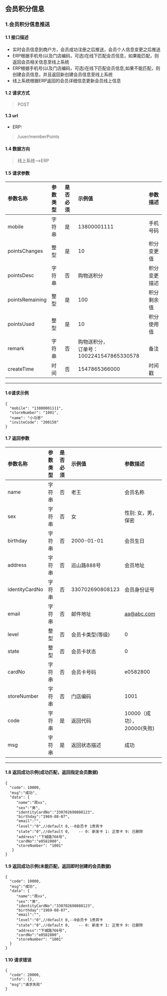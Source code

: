 ## 会员积分信息
### 1.会员积分信息推送
#### 1.1 接口描述
* 实时会员信息到商户方，会员成功注册之后推送，会员个人信息变更之后推送
* ERP根据手机号(以及门店编码，可选)在线下匹配会员信息，如果能匹配，则返回会员相关信息至线上系统
* ERP根据手机号(以及门店编码，可选)在线下匹配会员信息,如果不能匹配，则创建会员信息，并且返回新创建会员信息至线上系统
* 线上系统根据ERP返回的会员详细信息更新会员线上信息
#### 1.2 请求方式
> POST
#### 1.3 url
* ERP:
> /user/memberPoints
#### 1.4 数据方向
> 线上系统-->ERP
#### 1.5 请求参数
| 参数名称 | 参数类型 | 是否必须 | 示例值 | 参数描述  |
| :---         |     :---      |     :--- | :--- | :--- |
| mobile   | 字符串     | 是    | 13800001111    | 手机号码 |
| pointsChanges   | 整型     | 是    | 10    | 积分变更值 |
| pointsDesc   | 字符串     | 否    | 购物送积分    | 积分变更描述 |
| pointsRemaining   | 整型     | 是    | 100    | 积分剩余值 |
| pointsUsed   | 整型     | 是    | 10    | 积分使用值 |
| remark   | 字符串     | 否    | 购物送积分，<br>订单号：1002241547865330578    | 备注 |
| createTime   | 时间     | 否    | 1547865366000    | 时间戳 |
--------------------- 
#### 1.6请求示例
```
{
  "mobile": "13800001111",
  "storeNumber": "1001",
  "name": "小马哥"
  "inviteCode": "200150"
}
```
#### 1.7 返回参数
| 参数名称 | 参数类型 | 是否必须 | 示例值 | 参数描述  |
| :---         |     :---      |     :--- | :--- | :--- |
| name   | 字符串     | 否    | 老王    | 会员名称 |
| sex   | 字符串     | 否    | 女    | 性别: 女，男，保密 |
| birthday   | 字符串     | 否    | 2000-01-01    | 会员生日 |
| address   | 字符串     | 否    | 巡山路888号    | 会员地址 |
| identityCardNo   | 字符串     | 否    | 330702690808123    | 会员身份证号 |
| email   | 字符串     | 否    | 邮件地址    | aa@abc.com |
| level   | 整型     | 否    | 会员卡类型(等级)    | 0 |
| state   | 整型     | 否    | 会员卡状态    | 0 |
| cardNo   | 字符串     | 否    | 会员卡号码    | e0582800 |
| storeNumber   | 字符串     | 否    | 门店编码    | 1001 |
| code   | 字符串     | 是    | 返回代码    | 10000（成功），20000(失败) |
| msg   | 字符串     | 是    | 返回状态描述    | 成功 |
--------------------- 
#### 1.8 返回成功示例(成功匹配，返回指定会员数据)
```
{
  "code": 10000,
  "msg":"成功",
  "data": {
     "name":"周xx",
     "sex":"男",
     "identityCardNo":"330702690808123",
     "birthday":"1969-08-07",
     "email":"",
     "level":"0",//default 0,--0会员卡 1贵宾卡
     "state":"0",//default 0,    -- 0: 新发卡 1: 正常卡 9: 已删除
     "address":"下城路766号",
     "cardNo":"e0582800",
     "storeNumber": "1001"
   }
}
```
#### 1.9 返回成功示例(未能匹配，返回即时创建的会员数据)
```
{
  "code": 10000,
  "msg":"成功",
  "data": {
     "name":"周xx",
     "sex":"男",
     "identityCardNo":"330702690808123",
     "birthday":"1969-08-07",
     "email":"",
     "level":"0",//default 0,--0会员卡 1贵宾卡
     "state":"0",//default 0,    -- 0: 新发卡 1: 正常卡 9: 已删除
     "address":"下城路766号",
     "cardNo":"e0582800",
     "storeNumber": "1001"
  }
}
```
#### 1.10 请求错误
```
{
  "code": 20000,
  "info": {},
  "msg":"请求失败"
}
```
